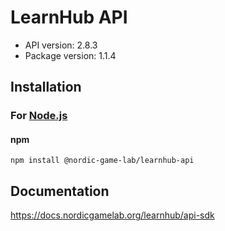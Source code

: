 # LearnHub API

- API version: 2.8.3
- Package version: 1.1.4

## Installation

### For [Node.js](https://nodejs.org/)

#### npm

```shell
npm install @nordic-game-lab/learnhub-api
```

## Documentation
https://docs.nordicgamelab.org/learnhub/api-sdk
